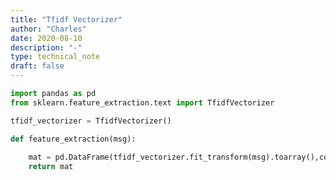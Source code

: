 ```yaml
---
title: "Tfidf Vectorizer"
author: "Charles"
date: 2020-08-10
description: "-"
type: technical_note
draft: false
---
```


```python
import pandas as pd
from sklearn.feature_extraction.text import TfidfVectorizer
```


```python
tfidf_vectorizer = TfidfVectorizer()
```


```python
def feature_extraction(msg):
    
    mat = pd.DataFrame(tfidf_vectorizer.fit_transform(msg).toarray(),columns=tfidf_vectorizer.get_feature_names(),index=None)
    return mat
```


```python

```
